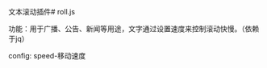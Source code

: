 文本滚动插件# roll.js

功能：用于广播、公告、新闻等用途，文字通过设置速度来控制滚动快慢。（依赖于jq）

<script type="text/javascript">
    $("#scoll").roll({speed:2});
</script>

config:
speed-移动速度
